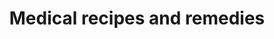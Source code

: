 ---
layout: manuscript
route: diy-manuals
manifest: 
title: Medical recipes and remedies
shelfmark: BPL 3284
origin: "Germany"
ms_date: "1500-1550?"
ms_title: Arzneibuch
ms_title_en: Pharmacopoeia
material: paper
pages: "153 fols."
dimensions: "213 x 147 mm"
columns: "1 col."
lines: "16-40 lines"
questions:
- a8
- b9
---